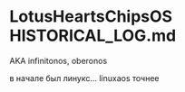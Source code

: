 # LotusHeartsChipsOS HISTORICAL_LOG.md

AKA infinitonos, oberonos

в начале был линукс... linuxaos точнее
